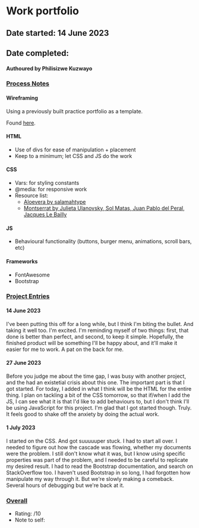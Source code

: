 # Work portfolio
## Date started: 14 June 2023
## Date completed: 

#### Authoured by Philisizwe Kuzwayo

### <ins>Process Notes</ins>
#### Wireframing
Using a previously built practice portfolio as a template.

Found [here](https://github.com/PKuzi01/sc-responsive-practice-portfolio).

#### HTML
* Use of divs for ease of manipulation + placement
* Keep to a minimum; let CSS and JS do the work

#### CSS
* Vars: for styling constants
* @media: for responsive work
* Resource list:
    * [Aloevera by salamahtype](https://www.fontspace.com/aloevera-font-f77419)
    * [Montserrat by Julieta Ulanovsky, Sol Matas, Juan Pablo del Peral, Jacques Le Bailly](https://fonts.google.com/specimen/Montserrat?category=Sans+Serif)

#### JS
* Behavioural functionality (buttons, burger menu, animations, scroll bars, etc)

#### Frameworks
* FontAwesome
* Bootstrap

### <ins>Project Entries</ins>
#### 14 June 2023
I've been putting this off for a long while, but I think I'm biting the bullet. And taking it well too. I'm excited. I'm reminding myself of two things: first, that done is better than perfect, and second, to keep it simple. Hopefully, the finished product will be something I'll be happy about, and it'll make it easier for me to work. A pat on the back for me.

#### 27 June 2023
Before you judge me about the time gap, I was busy with another project, and the had an existetial crisis about this one. The important part is that I got started. For today, I added in what I think will be the HTML for the entire thing. I plan on tackling a bit of the CSS tomorrow, so that if/when I add the JS, I can see what it is that I'd like to add behaviours to, but I don't think I'll be using JavaScript for this project. I'm glad that I got started though. Truly. It feels good to shake off the anxiety by doing the actual work.

#### 1 July 2023
I started on the CSS. And got suuuuuper stuck. I had to start all over. I needed to figure out how the cascade was flowing, whether my documents were the problem. I still don't know what it was, but I know using specific properties was part of the problem, and I needed to be careful to replicate my desired result. I had to read the Bootstrap documentation, and search on StackOverflow too. I haven't used Bootstrap in so long, I had forgotten how manipulate my way through it. But we're slowly making a comeback. Several hours of debugging but we're back at it.

### <ins>Overall</ins>
* Rating: /10
* Note to self: 
